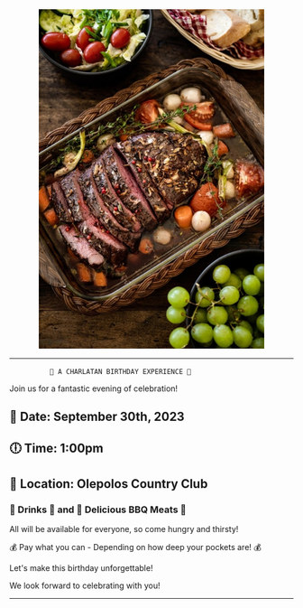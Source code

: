 <div align="center">
  <img src="istockphoto-1460241982-1024x1024-4A5YS_-VM-transformed.jpeg" width="400" />
</div>

------------------------------------
              🎉 A CHARLATAN BIRTHDAY EXPERIENCE 🎉

Join us for a fantastic evening of celebration!

## 📅 Date: __September 30th, 2023__

## 🕕 Time:  __1:00pm__

## 📍 Location: __Olepolos Country Club__

### 🥂 Drinks 🍹 and 🍖 Delicious BBQ Meats 🍖

All will be available for everyone, so come hungry and thirsty!

💰 Pay what you can - Depending on how deep your pockets are! 💰

Let's make this birthday unforgettable!

We look forward to celebrating with you!

--------------------------------------------------------
